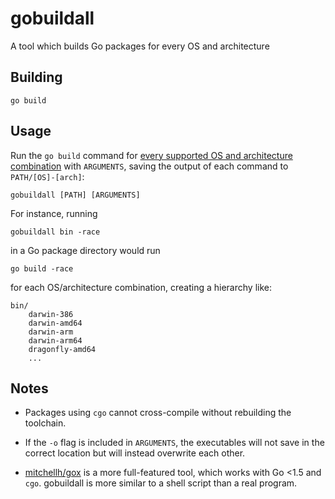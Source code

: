 gobuildall
===========

A tool which builds Go packages for every OS and architecture

Building
--------

    go build

Usage
-----

Run the `go build` command for
[every supported OS and architecture combination](https://golang.org/doc/install/source#environment)
with `ARGUMENTS`, saving the output of each command to `PATH/[OS]-[arch]`:

    gobuildall [PATH] [ARGUMENTS]

For instance, running

    gobuildall bin -race

in a Go package directory would run

    go build -race

for each OS/architecture combination, creating a hierarchy like:

    bin/
        darwin-386
        darwin-amd64
        darwin-arm
        darwin-arm64
        dragonfly-amd64
        ...

Notes
-----

*   Packages using `cgo` cannot cross-compile without rebuilding the toolchain.

*   If the `-o` flag is included in `ARGUMENTS`, the executables will not
    save in the correct location but will instead overwrite each other.

*   [mitchellh/gox](https://github.com/mitchellh/gox) is a more full-featured
    tool, which works with Go <1.5 and `cgo`. gobuildall is more similar to a
    shell script than a real program.
